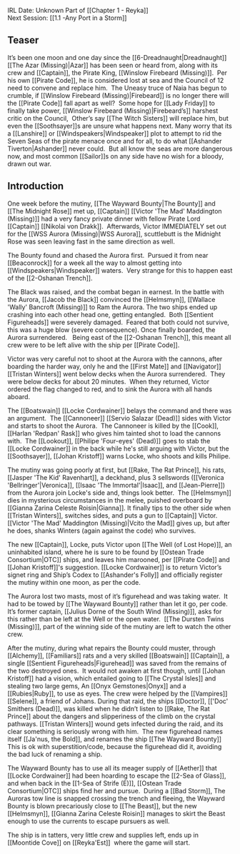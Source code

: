 IRL Date: Unknown Part of [[Chapter 1 - Reyka]] <br/>
Next Session: [[1.1 -Any Port in a Storm]]
 
## Teaser
It’s been one moon and one day since the [[6-Dreadnaught|Dreadnaught]] [[The Azar (Missing)|Azar]] has been seen or heard from, along with its crew and [[Captain]], the Pirate King, [[Winslow Firebeard (Missing)]].  Per his own [[Pirate Code]], he is considered lost at sea and the Council of 12 need to convene and replace him.  The Uneasy truce of Naia has begun to crumble, if [[Winslow Firebeard (Missing)|Firebeard]] is no longer there will the [[Pirate Code]] fall apart as well?  Some hope for [[Lady Friday]] to finally take power, [[Winslow Firebeard (Missing)|Firebeard’s]] harshest critic on the Council,  Other’s say [[The Witch Sisters]] will replace him, but even the [[Soothsayer]]s are unsure what happens next. Many worry that its a [[Lanshire]] or [[Windspeakers|Windspeaker]] plot to attempt to rid the Seven Seas of the pirate menace once and for all, to do what [[Ashander Tiverton|Ashander]] never could.  But all know the seas are more dangerous now, and most common [[Sailor]]s on any side have no wish for a bloody, drawn out war.

## Introduction
One week before the mutiny, [[The Wayward Bounty|The Bounty]] and [[The Midnight Rose]] met up, [[Captain]] [[Victor 'The Mad' Maddington (Missing)]] had a very fancy private dinner with fellow Pirate Lord [[Captain]] [[Nikolai von Drakk]].  Afterwards, Victor IMMEDIATELY set out for the [[WSS Aurora (Missing)|WSS Aurora]], scuttlebutt is the Midnight Rose was seen leaving fast in the same direction as well.  

The Bounty found and chased the Aurora first.  Pursued it from near [[Beaconrock]] for a week all the way to almost getting into [[Windspeakers|Windspeaker]] waters.  Very strange for this to happen east of the [[2-Oshanan Trench]].

The Black was raised, and the combat began in earnest.  In the battle with the Aurora, [[Jacob the Black]] convinced the [[Helmsmyn]], [[Wallace 'Wally' Bancroft (Missing)]] to Ram the Aurora.  The two ships ended up crashing into each other head one, getting entangled.  Both [[Sentient Figureheads]] were severely damaged.  Feared that both could not survive, this was a huge blow (severe consequence).  Once finally boarded, the Aurora surrendered.   Being east of the [[2-Oshanan Trench]], this meant all crew were to be left alive with the ship per [[Pirate Code]].

Victor was very careful not to shoot at the Aurora with the cannons, after boarding the harder way, only he and the [[First Mate]] and [[Navigator]]  [[Tristan Winters]] went below decks when the Aurora surrendered.  They were below decks for about 20 minutes.  When they returned, Victor ordered the flag changed to red, and to sink the Aurora with all hands aboard.

The [[Boatswain]] [[Locke Cordwainer]] belays the command and there was an argument.  The [[Cannoneer]] [[Servio Salazar (Dead)]] sides with Victor and starts to shoot the Aurora.  The Cannoneer is killed by the [[Cook]], [[Harlan 'Redpan' Rask]] who gives him tainted shot to load the cannons with.  The [[Lookout]], [[Philipe 'Four-eyes' (Dead)]] goes to stab the [[Locke Cordwainer]] in the back while he's still arguing with Victor, but the [[Soothsayer]], [[Johan Kristoff]] warns Locke, who shoots and kills Philipe.

The mutiny was going poorly at first, but [[Rake, The Rat Prince]], his rats, [[Jasper 'The Kid' Ravenhart]], a deckhand, plus 3 sellswords ([[Veronica 'Bellringer'|Veronica]], [[Isaac 'The Immortal'|Isaac]], and [[Jean-Pierre]]) from the Aurora join Locke's side and, things look better.  The [[Helmsmyn]] dies in mysterious circumstances in the melee, puished overboard by [[Gianna Zarina Celeste Roisin|Gianna]]. It finally tips to the other side when [[Tristan Winters]], switches sides, and puts a gun to [[Captain]] Victor.  [[Victor 'The Mad' Maddington (Missing)|Vcito the Mad]] gives up, but after he does, shanks Winters (again against the code) who survives.

The new [[Captain]], Locke, puts Victor upon [[The Well (of Lost Hope)]], an uninhabited island, where he is sure to be found by [[Ostean Trade Consortium|OTC]] ships, and leaves him marooned, per [[Pirate Code]] and [[Johan Kristoff]]'s suggestion. [[Locke Cordwainer]] is to return Victor’s signet ring and Ship’s Codex to [[Ashander's Folly]] and officially register the mutiny within one moon, as per the code. 

The Aurora lost two masts, most of it’s figurehead and was taking water.  It had to be towed by [[The Wayward Bounty]] rather than let it go, per code.  It’s former captain, [[Julius Dorne of the South Wind (Missing)]], asks for this rather than be left at the Well or the open water.  [[The Dursten Twins (Missing)]], part of the winning side of the mutiny are left to watch the other crew.

After the mutiny, during what repairs the Bounty could muster, through [[Alchemy]], [[Familiars]] rats and a very skilled [[Boatswain]] [[Captain]], a single [[Sentient Figureheads|Figurehead]] was saved from the remains of the two destroyed ones.  It would not awaken at first though, until [[Johan Kristoff]] had a vision, which entailed going to [[The Crystal Isles]] and stealing two large gems, An [[Onyx Gemstones|Onyx]] and a [[Rubies|Ruby]], to use as eyes. The crew were helped by the [[Vampires]] [[Selene]], a friend of Johans. During that raid, the ships [[Doctor]], [['Doc' Smithers (Dead)]], was killed when he didn’t listen to [[Rake, The Rat Prince]] about the dangers and slipperiness of the climb on the crystal pathways. [[Tristan Winters]] wound gets infected during the raid, and its clear something is seriously wrong with him.  The new figurehead names itself [[Ja'nus, the Bold]], and renames the ship [[The Wayward Bounty]] This is ok with superstition/code, because the figurehead did it, avoiding the bad luck of renaming a ship.

The Wayward Bounty has to use all its meager supply of [[Aether]] that [[Locke Cordwainer]] had been hoarding to escape the [[2-Sea of Glass]], and when back in the [[1-Sea of Strife (E)]], [[Ostean Trade Consortium|OTC]] ships find her and pursue.  During a [[Bad Storm]], The Auroras tow line is snapped crossing the trench and fleeing, the Wayward Bounty is blown precariously close to [[The Beast]], but the new [[Helmsmyn]], [[Gianna Zarina Celeste Roisin]] manages to skirt the Beast enough to use the currents to escape pursuers as well.

The ship is in tatters, very little crew and supplies left, ends up in [[Moontide Cove]] on [[Reyka'Est]]  where the game will start.